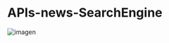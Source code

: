 # APIs-news-SearchEngine

![imagen](https://user-images.githubusercontent.com/73339256/117699901-a469c180-b1c5-11eb-8a6d-c03ab052efda.png)
